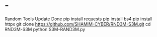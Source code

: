 # -
Random Tools Update Done   pip install requests  pip install bs4   pip install httpx  git clone https://github.com/SHAMIM-CYBER/RND3M-S3M.git  cd RND3M-S3M  python S3M-RAND3M.py
